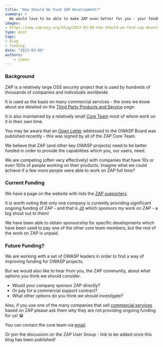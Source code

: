 ```yaml
---
title: "How Should We Fund ZAP Development?"
summary: >
  We would love to be able to make ZAP even better for you - your feedback on how that could be funded would be appreciated!
images:
- https://www.zaproxy.org/blog/2023-03-09-how-should-we-fund-zap-development/images/blog-funding.png
type: post
tags:
- blog
- funding
date: "2023-03-09"
authors: 
    - simon
---
```


### Background

ZAP is a relatively large OSS security project that is used by hundreds of thousands of companies and individuals worldwide.

It is used as the basis on many commercial services - the ones we know about are detailed on the
[Third Party Products and Service](/third-party-services/) page.

It is also maintained by a relatively small [Core Team](/docs/team/) most of whom work on it in their own time.

You may be aware that an [Open Letter](https://owasp-change.github.io/) addressed to the OWASP Board was published recently - this was signed by all of the ZAP Core Team.

We believe that ZAP (and other key OWASP projects) need to be better funded in order to provide the capabilities which you, our users, need.

We are competing (often very effectively) with companies that have 10s or even 100s of people working on their products. 
Imagine what we could achieve if a few more people were able to work on ZAP full time?

### Current Funding

We have a page on the website with lists the [ZAP supporters](/supporters/).

It is worth noting that only one company is currently providing significant ongoing funding of ZAP - and that is [Jit](https://www.jit.io) which sponsors my work on ZAP - a big shout out to them!

We have been able to obtain sponsorship for specific developments which have been used to pay one of the other core team members, but the rest of the work on ZAP is unpaid.

### Future Funding?

We are working with a set of OWASP leaders in order to find a way of improving funding for OWASP projects.

But we would also like to hear from you, the ZAP community, about what options you think we should consider.

* Would your company sponsor ZAP directly?
* Or pay for a commercial support contract?
* What other options do you think we should investigate?

Also, if you use one of the many companies that sell [commercial services](/third-party-services/) based on ZAP
please ask them why they are not providing ongoing funding for us! :grin:

You can contact the core team via [email](mailto:zaproxy-admin@googlegroups.com).

Or join the discussion on the ZAP User Group - link to be added once this blog has been published!
